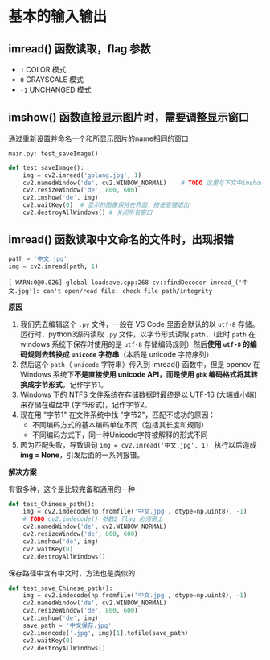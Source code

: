 # 基本的输入输出
## imread() 函数读取，flag 参数

- `1` COLOR 模式
- `0` GRAYSCALE 模式
- `-1` UNCHANGED 模式
## imshow() 函数直接显示图片时，需要调整显示窗口

通过重新设置并命名一个和所显示图片的name相同的窗口

`main.py: test_saveImage()`

```py
def test_saveImage():
    img = cv2.imread('golang.jpg', 1) 
    cv2.namedWindow('de', cv2.WINDOW_NORMAL)	# TODO 这里与下文中imshow()的 str 部分相同
    cv2.resizeWindow('de', 800, 600)
    cv2.imshow('de', img)
    cv2.waitKey(0)	# 显示的图像保持在界面，按任意键退出
    cv2.destroyAllWindows()	# 关闭所有窗口
```

## imread() 函数读取中文命名的文件时，出现报错

```py
path = '中文.jpg'
img = cv2.imread(path, 1) 
```

`[ WARN:0@0.026] global loadsave.cpp:268 cv::findDecoder imread_('中文.jpg'): can't open/read file: check file path/integrity`

**原因**

1. 我们先去编辑这个 `.py` 文件，一般在 VS Code 里面会默认的以 `utf-8` 存储。运行时，python3源码读取 `.py` 文件，以字节形式读取 `path`，（此时 `path` 在 windows 系统下保存时使用的是 `utf-8` 存储编码规则）然后**使用 `utf-8` 的编码规则去转换成 `unicode` 字符串**（本质是 unicode 字符序列）
2. 然后这个 `path`（ `unicode` 字符串）传入到 imread() 函数中，但是 opencv 在Windows 系统下**不是直接使用 unicode API，而是使用 `gbk` 编码格式将其转换成字节形式**，记作字节1。
3. Windows 下的 NTFS 文件系统在存储数据时最终是以 UTF-16 (大端或小端) 来存储在磁盘中 (字节形式)，记作字节2。
4. 现在用 "字节1" 在文件系统中找 "字节2"，匹配不成功的原因：
   - 不同编码方式的基本编码单位不同（包括其长度和规则）
   - 不同编码方式下，同一种Unicode字符被解释的形式不同
5. 因为匹配失败，导致语句 `img = cv2.imread('中文.jpg', 1) ` 执行以后造成 **img = None**，引发后面的一系列报错。

**解决方案**	

有很多种，这个是比较完备和通用的一种

```py
def test_Chinese_path():
    img = cv2.imdecode(np.fromfile('中文.jpg', dtype=np.uint8), -1)     
    # TODO cv2.imdecode() 参数2 flag 必须带上
    cv2.namedWindow('de', cv2.WINDOW_NORMAL)	
    cv2.resizeWindow('de', 800, 600)
    cv2.imshow('de', img)
    cv2.waitKey(0)	
    cv2.destroyAllWindows()
```

保存路径中含有中文时，方法也是类似的

```py
def test_save_Chinese_path():
    img = cv2.imdecode(np.fromfile('中文.jpg', dtype=np.uint8), -1)
    cv2.namedWindow('de', cv2.WINDOW_NORMAL)	
    cv2.resizeWindow('de', 800, 600)
    cv2.imshow('de', img)
    save_path = '中文保存.jpg'
    cv2.imencode('.jpg', img)[1].tofile(save_path)
    cv2.waitKey(0)	
    cv2.destroyAllWindows()
```

